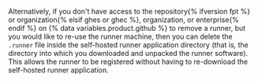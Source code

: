 Alternatively, if you don't have access to the repository{% ifversion fpt %} or organization{% elsif ghes or ghec %}, organization, or enterprise{% endif %} on {% data variables.product.github %} to remove a runner, but you would like to re-use the runner machine, then you can delete the `.runner` file inside the self-hosted runner application directory (that is, the directory into which you downloaded and unpacked the runner software). This allows the runner to be registered without having to re-download the self-hosted runner application.
